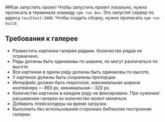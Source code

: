 ##Как запустить проект
Чтобы запустить проект локально, нужно прописать в терминале команду `npm run dev`. 
Это запустит сервер по адресу `localhost:3000`.
Чтобы создать сборку, нужно прописать `npm run build`.
## Требования к галерее
- Разместить картинки галереи рядами. Количество рядов не ограничено.
- Ряды должны быть одинаковы по ширине, но могут различаться по высоте.
- Все картинки в одном ряду должны быть одинаковы по высоте.
- У картинок должны быть сохранены пропорции.
- Интерфейс должен быть responsive, максимальная ширина контейнера — 860 px, минимальная – 320 px.
- Количество картинок в каждом ряду не фиксировано. При сужении/расширении галереи их количество может меняться.
- Добавить плейсхолдеры на время загрузки.
- Выполнить без использования сторонних библиотек построения галереи.
